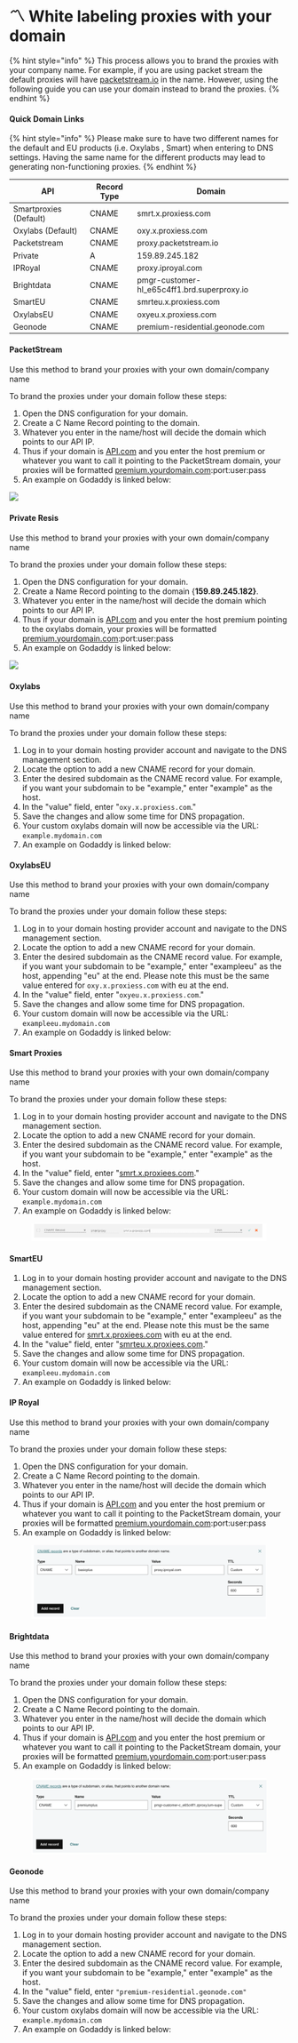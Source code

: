 # 〽 White labeling proxies with your domain



{% hint style="info" %}
This process allows you to brand the proxies with your company name. For example, if you are using packet stream the default proxies will have [packetstream.io](http://packetstream.io) in the name. However, using the following guide you can use your domain instead to brand the proxies.
{% endhint %}

#### Quick Domain Links

{% hint style="info" %}
Please make sure to have two different names for the default and EU products (i.e. Oxylabs , Smart) when entering to DNS settings. Having the same name for the different products may lead to generating non-functioning proxies.&#x20;
{% endhint %}

| API                    | Record Type | Domain                                       |
| ---------------------- | ----------- | -------------------------------------------- |
| Smartproxies (Default) | CNAME       | smrt.x.proxiess.com                          |
| Oxylabs (Default)      | CNAME       | oxy.x.proxiess.com                           |
| Packetstream           | CNAME       | proxy.packetstream.io                        |
| Private                | A           | 159.89.245.182                               |
| IPRoyal                | CNAME       | proxy.iproyal.com                            |
| Brightdata             | CNAME       | pmgr-customer-hl\_e65c4ff1.brd.superproxy.io |
| SmartEU                | CNAME       | smrteu.x.proxiess.com                        |
| OxylabsEU              | CNAME       | oxyeu.x.proxiess.com                         |
| Geonode                | CNAME       | premium-residential.geonode.com              |

#### PacketStream

Use this method to brand your proxies with your own domain/company name

To brand the proxies under your domain follow these steps:

1. Open the DNS configuration for your domain.
2. Create a C Name Record pointing to the domain.
3. Whatever you enter in the name/host will decide the domain which points to our API IP.
4. Thus if your domain is [API.com](http://api.com/) and you enter the host premium or whatever you want to call it pointing to the PacketStream domain, your proxies will be formatted [premium.yourdomain.com](http://premium.yourdomain.com/):port:user:pass
5. An example on Godaddy is linked below:

![](../.gitbook/assets/Screen\_Shot\_2021-08-14\_at\_10.45.30\_PM.png)

#### Private Resis

Use this method to brand your proxies with your own domain/company name

To brand the proxies under your domain follow these steps:

1. Open the DNS configuration for your domain.
2. Create a Name Record pointing to the domain {**159.89.245.182}**.
3. Whatever you enter in the name/host will decide the domain which points to our API IP.
4. Thus if your domain is [API.com](http://api.com/) and you enter the host premium pointing to the oxylabs domain, your proxies will be formatted [premium.yourdomain.com](http://premium.yourdomain.com/):port:user:pass
5. An example on Godaddy is linked below:

![](../.gitbook/assets/Screen\_Shot\_2021-08-14\_at\_10.06.51\_PM.png)

#### Oxylabs

Use this method to brand your proxies with your own domain/company name

To brand the proxies under your domain follow these steps:

1. Log in to your domain hosting provider account and navigate to the DNS management section.
2. Locate the option to add a new CNAME record for your domain.
3. Enter the desired subdomain as the CNAME record value. For example, if you want your subdomain to be "example," enter "example" as the host.
4. In the "value" field, enter "`oxy.x.proxiess.com`."
5. Save the changes and allow some time for DNS propagation.
6. Your custom oxylabs domain will now be accessible via the URL: `example.mydomain.com`
7. An example on Godaddy is linked below:

#### OxylabsEU

Use this method to brand your proxies with your own domain/company name

To brand the proxies under your domain follow these steps:

1. Log in to your domain hosting provider account and navigate to the DNS management section.
2. Locate the option to add a new CNAME record for your domain.
3. Enter the desired subdomain as the CNAME record value. For example, if you want your subdomain to be "example," enter "exampleeu" as the host, appending "eu" at the end. Please note this must be the same value entered for `oxy.x.proxiess.com` with eu at the end.
4. In the "value" field, enter "`oxyeu.x.proxiess.com`."
5. Save the changes and allow some time for DNS propagation.
6. Your custom domain will now be accessible via the URL: `exampleeu.mydomain.com`
7. An example on Godaddy is linked below:

#### Smart Proxies

Use this method to brand your proxies with your own domain/company name

To brand the proxies under your domain follow these steps:

1. Log in to your domain hosting provider account and navigate to the DNS management section.
2. Locate the option to add a new CNAME record for your domain.
3. Enter the desired subdomain as the CNAME record value. For example, if you want your subdomain to be "example," enter "example" as the host.
4. In the "value" field, enter "[smrt.x.proxiees.com](http://smrt.x.proxiees.com/)."
5. Save the changes and allow some time for DNS propagation.
6. Your custom domain will now be accessible via the URL: `example.mydomain.com`
7. An example on Godaddy is linked below:

<figure><img src="../.gitbook/assets/image (1).png" alt=""><figcaption></figcaption></figure>

#### SmartEU

1. Log in to your domain hosting provider account and navigate to the DNS management section.
2. Locate the option to add a new CNAME record for your domain.
3. Enter the desired subdomain as the CNAME record value. For example, if you want your subdomain to be "example," enter "exampleeu" as the host, appending "eu" at the end. Please note this must be the same value entered for [smrt.x.proxiees.com](http://smrt.x.proxiees.com/) with eu at the end.
4. In the "value" field, enter "[smrteu.x.proxiees.com](http://smrteu.x.proxiees.com/)."
5. Save the changes and allow some time for DNS propagation.
6. Your custom domain will now be accessible via the URL: `exampleeu.mydomain.com`
7. An example on Godaddy is linked below:

#### IP Royal

Use this method to brand your proxies with your own domain/company name

To brand the proxies under your domain follow these steps:

1. Open the DNS configuration for your domain.
2. Create a C Name Record pointing to the domain.
3. Whatever you enter in the name/host will decide the domain which points to our API IP.
4. Thus if your domain is [API.com](http://api.com/) and you enter the host premium or whatever you want to call it pointing to the PacketStream domain, your proxies will be formatted [premium.yourdomain.com](http://premium.yourdomain.com/):port:user:pass
5. An example on Godaddy is linked below:

<figure><img src="../.gitbook/assets/IP Royal.png" alt=""><figcaption></figcaption></figure>

#### Brightdata

Use this method to brand your proxies with your own domain/company name

To brand the proxies under your domain follow these steps:

1. Open the DNS configuration for your domain.
2. Create a C Name Record pointing to the domain.
3. Whatever you enter in the name/host will decide the domain which points to our API IP.
4. Thus if your domain is [API.com](http://api.com/) and you enter the host premium or whatever you want to call it pointing to the PacketStream domain, your proxies will be formatted [premium.yourdomain.com](http://premium.yourdomain.com/):port:user:pass
5. An example on Godaddy is linked below:

<figure><img src="../.gitbook/assets/Screen Shot 2022-09-09 at 2.26.02 PM.png" alt=""><figcaption></figcaption></figure>

#### Geonode

Use this method to brand your proxies with your own domain/company name

To brand the proxies under your domain follow these steps:

1. Log in to your domain hosting provider account and navigate to the DNS management section.
2. Locate the option to add a new CNAME record for your domain.
3. Enter the desired subdomain as the CNAME record value. For example, if you want your subdomain to be "example," enter "example" as the host.
4. In the "value" field, enter `"premium-residential.geonode.com"`
5. Save the changes and allow some time for DNS propagation.
6. Your custom oxylabs domain will now be accessible via the URL: `example.mydomain.com`
7. An example on Godaddy is linked below:
